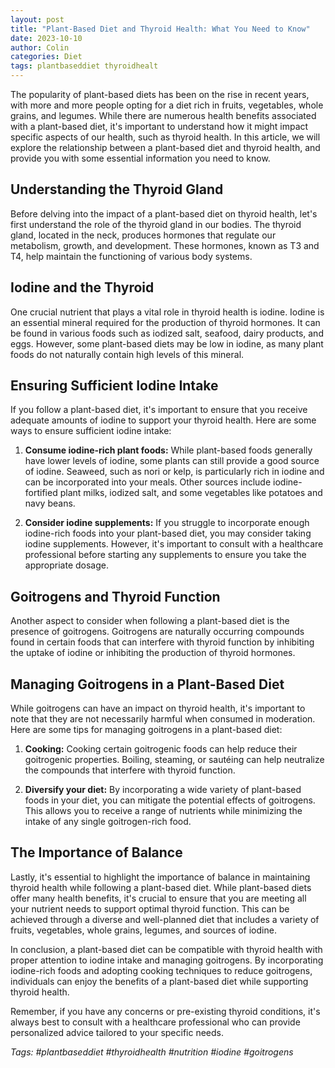 ```yaml
---
layout: post
title: "Plant-Based Diet and Thyroid Health: What You Need to Know"
date: 2023-10-10
author: Colin
categories: Diet
tags: plantbaseddiet thyroidhealt
---
```


The popularity of plant-based diets has been on the rise in recent years, with more and more people opting for a diet rich in fruits, vegetables, whole grains, and legumes. While there are numerous health benefits associated with a plant-based diet, it's important to understand how it might impact specific aspects of our health, such as thyroid health. In this article, we will explore the relationship between a plant-based diet and thyroid health, and provide you with some essential information you need to know.

## Understanding the Thyroid Gland

Before delving into the impact of a plant-based diet on thyroid health, let's first understand the role of the thyroid gland in our bodies. The thyroid gland, located in the neck, produces hormones that regulate our metabolism, growth, and development. These hormones, known as T3 and T4, help maintain the functioning of various body systems.

## Iodine and the Thyroid

One crucial nutrient that plays a vital role in thyroid health is iodine. Iodine is an essential mineral required for the production of thyroid hormones. It can be found in various foods such as iodized salt, seafood, dairy products, and eggs. However, some plant-based diets may be low in iodine, as many plant foods do not naturally contain high levels of this mineral.

## Ensuring Sufficient Iodine Intake

If you follow a plant-based diet, it's important to ensure that you receive adequate amounts of iodine to support your thyroid health. Here are some ways to ensure sufficient iodine intake:

1. **Consume iodine-rich plant foods:** While plant-based foods generally have lower levels of iodine, some plants can still provide a good source of iodine. Seaweed, such as nori or kelp, is particularly rich in iodine and can be incorporated into your meals. Other sources include iodine-fortified plant milks, iodized salt, and some vegetables like potatoes and navy beans.

2. **Consider iodine supplements:** If you struggle to incorporate enough iodine-rich foods into your plant-based diet, you may consider taking iodine supplements. However, it's important to consult with a healthcare professional before starting any supplements to ensure you take the appropriate dosage.

## Goitrogens and Thyroid Function

Another aspect to consider when following a plant-based diet is the presence of goitrogens. Goitrogens are naturally occurring compounds found in certain foods that can interfere with thyroid function by inhibiting the uptake of iodine or inhibiting the production of thyroid hormones.

## Managing Goitrogens in a Plant-Based Diet

While goitrogens can have an impact on thyroid health, it's important to note that they are not necessarily harmful when consumed in moderation. Here are some tips for managing goitrogens in a plant-based diet:

1. **Cooking:** Cooking certain goitrogenic foods can help reduce their goitrogenic properties. Boiling, steaming, or sautéing can help neutralize the compounds that interfere with thyroid function.

2. **Diversify your diet:** By incorporating a wide variety of plant-based foods in your diet, you can mitigate the potential effects of goitrogens. This allows you to receive a range of nutrients while minimizing the intake of any single goitrogen-rich food.

## The Importance of Balance

Lastly, it's essential to highlight the importance of balance in maintaining thyroid health while following a plant-based diet. While plant-based diets offer many health benefits, it's crucial to ensure that you are meeting all your nutrient needs to support optimal thyroid function. This can be achieved through a diverse and well-planned diet that includes a variety of fruits, vegetables, whole grains, legumes, and sources of iodine.

In conclusion, a plant-based diet can be compatible with thyroid health with proper attention to iodine intake and managing goitrogens. By incorporating iodine-rich foods and adopting cooking techniques to reduce goitrogens, individuals can enjoy the benefits of a plant-based diet while supporting thyroid health.

Remember, if you have any concerns or pre-existing thyroid conditions, it's always best to consult with a healthcare professional who can provide personalized advice tailored to your specific needs.

*Tags: #plantbaseddiet #thyroidhealth #nutrition #iodine #goitrogens*